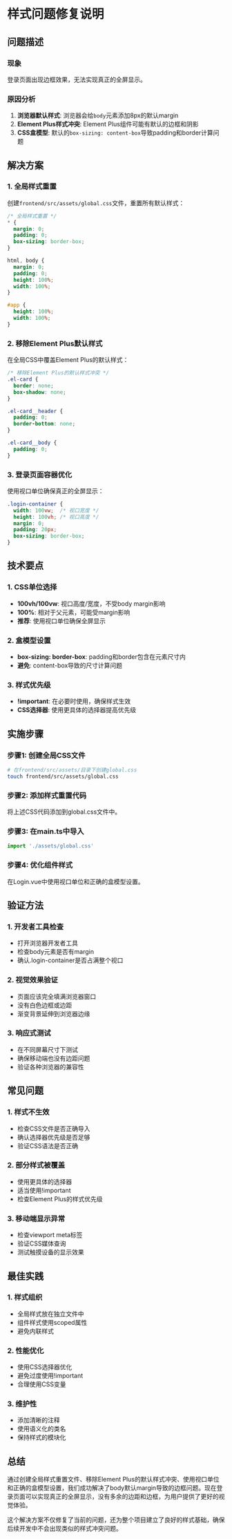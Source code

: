 # 样式问题修复说明

## 问题描述

### 现象
登录页面出现边框效果，无法实现真正的全屏显示。

### 原因分析
1. **浏览器默认样式**: 浏览器会给`body`元素添加8px的默认margin
2. **Element Plus样式冲突**: Element Plus组件可能有默认的边框和阴影
3. **CSS盒模型**: 默认的`box-sizing: content-box`导致padding和border计算问题

## 解决方案

### 1. 全局样式重置
创建`frontend/src/assets/global.css`文件，重置所有默认样式：

```css
/* 全局样式重置 */
* {
  margin: 0;
  padding: 0;
  box-sizing: border-box;
}

html, body {
  margin: 0;
  padding: 0;
  height: 100%;
  width: 100%;
}

#app {
  height: 100%;
  width: 100%;
}
```

### 2. 移除Element Plus默认样式
在全局CSS中覆盖Element Plus的默认样式：

```css
/* 移除Element Plus的默认样式冲突 */
.el-card {
  border: none;
  box-shadow: none;
}

.el-card__header {
  padding: 0;
  border-bottom: none;
}

.el-card__body {
  padding: 0;
}
```

### 3. 登录页面容器优化
使用视口单位确保真正的全屏显示：

```css
.login-container {
  width: 100vw;  /* 视口宽度 */
  height: 100vh; /* 视口高度 */
  margin: 0;
  padding: 20px;
  box-sizing: border-box;
}
```

## 技术要点

### 1. CSS单位选择
- **100vh/100vw**: 视口高度/宽度，不受body margin影响
- **100%**: 相对于父元素，可能受margin影响
- **推荐**: 使用视口单位确保全屏显示

### 2. 盒模型设置
- **box-sizing: border-box**: padding和border包含在元素尺寸内
- **避免**: content-box导致的尺寸计算问题

### 3. 样式优先级
- **!important**: 在必要时使用，确保样式生效
- **CSS选择器**: 使用更具体的选择器提高优先级

## 实施步骤

### 步骤1: 创建全局CSS文件
```bash
# 在frontend/src/assets/目录下创建global.css
touch frontend/src/assets/global.css
```

### 步骤2: 添加样式重置代码
将上述CSS代码添加到global.css文件中。

### 步骤3: 在main.ts中导入
```typescript
import './assets/global.css'
```

### 步骤4: 优化组件样式
在Login.vue中使用视口单位和正确的盒模型设置。

## 验证方法

### 1. 开发者工具检查
- 打开浏览器开发者工具
- 检查body元素是否有margin
- 确认.login-container是否占满整个视口

### 2. 视觉效果验证
- 页面应该完全填满浏览器窗口
- 没有白色边框或边距
- 渐变背景延伸到浏览器边缘

### 3. 响应式测试
- 在不同屏幕尺寸下测试
- 确保移动端也没有边距问题
- 验证各种浏览器的兼容性

## 常见问题

### 1. 样式不生效
- 检查CSS文件是否正确导入
- 确认选择器优先级是否足够
- 验证CSS语法是否正确

### 2. 部分样式被覆盖
- 使用更具体的选择器
- 适当使用!important
- 检查Element Plus的样式优先级

### 3. 移动端显示异常
- 检查viewport meta标签
- 验证CSS媒体查询
- 测试触摸设备的显示效果

## 最佳实践

### 1. 样式组织
- 全局样式放在独立文件中
- 组件样式使用scoped属性
- 避免内联样式

### 2. 性能优化
- 使用CSS选择器优化
- 避免过度使用!important
- 合理使用CSS变量

### 3. 维护性
- 添加清晰的注释
- 使用语义化的类名
- 保持样式的模块化

## 总结

通过创建全局样式重置文件、移除Element Plus的默认样式冲突、使用视口单位和正确的盒模型设置，我们成功解决了body默认margin导致的边框问题。现在登录页面可以实现真正的全屏显示，没有多余的边距和边框，为用户提供了更好的视觉体验。

这个解决方案不仅修复了当前的问题，还为整个项目建立了良好的样式基础，确保后续开发中不会出现类似的样式冲突问题。 